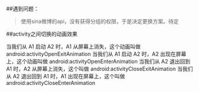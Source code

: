 ##遇到问题：
>使用sina微博的api，没有获得分组的权限，于是决定更换方案。待定    
   
##activity之间切换的动画效果
>
当我们从 A1 启动 A2 时，A1 从屏幕上消失，这个动画叫做 android:activityOpenExitAnimation
当我们从 A1 启动 A2 时，A2 出现在屏幕上，这个动画叫做 android:activityOpenEnterAnimation
当我们从 A2 退出回到 A1 时，A2 从屏幕上消失，这个叫做 android:activityCloseExitAnimation
当我们从 A2 退出回到 A1 时，A1 出现在屏幕上，这个叫做 android:activityCloseEnterAnimation
